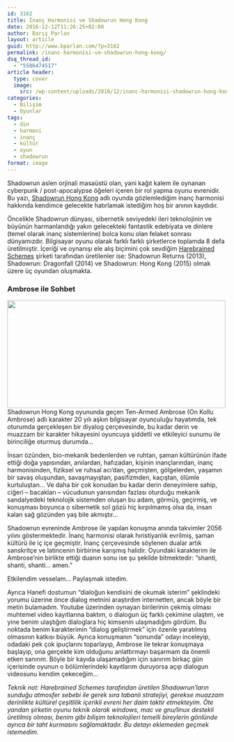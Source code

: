 ```yaml
---
id: 3162
title: İnanç Harmonisi ve Shadowrun Hong Kong
date: 2016-12-12T11:26:25+02:00
author: Barış Parlan
layout: article
guid: http://www.bparlan.com/?p=3162
permalink: /inanc-harmonisi-ve-shadowrun-hong-kong/
dsq_thread_id:
  - "5586474517"
article header:
  type: cover
  image:
    src: /wp-content/uploads/2016/12/inanc-harmonisi-shadowrun-hong-kong.jpg
categories:
  - Bilişim
  - Oyunlar
tags:
  - din
  - harmoni
  - inanç
  - kültür
  - oyun
  - shadowrun
format: image
---
```


Shadowrun aslen orjinali masaüstü olan, yani kağıt kalem ile oynanan cyberpunk / post-apocalypse öğeleri içeren bir rol yapma oyunu evrenidir. Bu yazı, [Shadowrun Hong Kong](http://store.steampowered.com/app/346940/) adlı oyunda gözlemlediğim inanç harmonisi hakkında kendimce gelecekte hatırlamak istediğim hoş bir anının kaydıdır.

Öncelikle Shadowrun dünyası, sibernetik seviyedeki ileri teknolojinin ve büyünün harmanlandığı yakın gelecekteki fantastik edebiyata ve dinlere (temel olarak inanç sistemlerine) bolca konu olan felaket sonrası dünyamızdır. Bilgisayar oyunu olarak farklı farklı şirketlerce toplamda 8 defa üretilmiştir. İçeriği ve oynanışı ele alış biçimini çok sevdiğim [Harebrained Schemes](http://harebrained-schemes.com/) şirketi tarafından üretilenler ise: Shadowrun Returns (2013), Shadowrun: Dragonfall (2014) ve Shadowrun: Hong Kong (2015) olmak üzere üç oyundan oluşmakta.

### Ambrose ile Sohbet

<img class="alignleft wp-image-3198 size-full" src="https://i2.wp.com/www.bparlan.com/wp-content/uploads/2016/12/shanti-shanti-shanti-amen.jpg?resize=501%2C247" width="501" height="247" srcset="https://i2.wp.com/www.bparlan.com/wp-content/uploads/2016/12/shanti-shanti-shanti-amen.jpg?w=501 501w, https://i2.wp.com/www.bparlan.com/wp-content/uploads/2016/12/shanti-shanti-shanti-amen.jpg?resize=300%2C148 300w" sizes="(max-width: 501px) 100vw, 501px" data-recalc-dims="1" /> Shadowrun Hong Kong oyununda geçen Ten-Armed Ambrose (On Kollu Ambrose) adlı karakter 20 yılı aşkın bilgisayar oyunculuğu hayatımda, tek oturumda gerçekleşen bir diyalog çerçevesinde, bu kadar derin ve muazzam bir karakter hikayesini oyuncuya şiddetli ve etkileyici sunumu ile birinciliğe oturmuş durumda&#8230;

İnsan özünden, bio-mekanik bedenlerden ve ruhtan, şaman kültürünün ifade ettiği doğa yapısından, anılardan, hafızadan, kişinin inançlarından, inanç harmonisinden, fiziksel ve ruhsal acı&#8217;dan, geçmişten, gölgelerden, yaşamın bir savaş oluşundan, savaşmayıştan, pasifizmden, kaçıştan, ölümle kurtuluştan&#8230; Ve daha bir çok konudan bu kadar derin deneyimlere sahip, ciğeri &#8211; bacakları &#8211; vücudunun yarısından fazlası oturduğu mekanik sandalyedeki teknolojik sistemden oluşan bu adam, görmüş, geçirmiş, ve konuşması boyunca o sibernetik sol gözü hiç kırpılmamış olsa da, insan kalan sağ gözünden yaş bile akmıştır&#8230;

Shadowrun evreninde Ambrose ile yapılan konuşma anında takvimler 2056 yılını göstermektedir. İnanç harmonisi olarak hıristiyanlık evrilmiş, şaman kültürü ile iç içe geçmiştir. İnanç çerçevesinde söylenen dualar artık sanskritçe ve latincenin birbirine karışmış halidir. Oyundaki karakterim ile Ambrose&#8217;nin birlikte ettiği duanın sonu ise şu şekilde bitmektedir: &#8220;shanti, shanti, shanti&#8230; amen.&#8221;

Etkilendim vesselam&#8230; Paylaşmak istedim.

Ayrıca Hanefi dostumun &#8220;dialoğun kendisini de okumak isterim&#8221; şeklindeki yorumu üzerine önce dialog metnini araştırdım internetten, ancak böyle bir metin bulamadım. Youtube üzerinden oynayan birilerinin çekmiş olması muhtemel video kayıtlarına baktım, o dialogun üç farklı çekimine ulaştım, ve yine benim ulaştığım dialoglara hiç kimsenin ulaşmadığını gördüm. Bu noktada benim karakterimin &#8220;dialog geliştirmek&#8221; için özenle yaratılmış olmasının katkısı büyük. Ayrıca konuşmanın &#8220;sonunda&#8221; odayı inceleyip, odadaki pek çok ipuçlarını toparlayıp, Ambrose ile tekrar konuşmaya başlayıp, ona gerçekte kim olduğunu anlattırmayı başarmam da önemli etken sanırım. Böyle bir kayıda ulaşamadığım için sanırım birkaç gün içerisinde oyunun o bölümlerindeki kayıtlarım duruyorsa açıp dialogun videosunu kendim çekeceğim&#8230;

_Teknik not: Harebrained Schemes tarafından üretilen Shadowrun&#8217;ların sunduğu atmosfer sebebi ile gerek sıra tabanlı stratejiyi, gerekse muazzam derinlikte kültürel çeşitlilik içerikli evreni her daim taktir etmekteyim. Öte yandan şirketin oyunu teknik olarak windows, mac ve gnu/linux destekli üretilmiş olması, benim gibi bilişim teknolojileri temelli bireylerin gönlünde ayrıca bir taht kurmasını sağlamaktadır. Bu detayı eklemeden geçmek istemedim._

